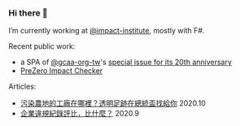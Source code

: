 ### Hi there 🌱

I’m currently working at [@impact-institute](https://github.com/impact-institute), mostly with F#.

Recent public work: 
- a SPA of [@gcaa-org-tw](https://github.com/gcaa-org-tw)'s [special issue for its 20th anniversary](https://gcaa-org-tw.github.io/gcaa-issue-20th-anniversary/)
- [PreZero Impact Checker](https://impactchecker.nl/)

Articles: 

- [污染農地的工廠在哪裡？透明足跡在總統盃找給你](https://thaubing.gcaa.org.tw/blog/post/274) 2020.10
- [企業違規紀錄評比，比什麼？](https://thaubing.gcaa.org.tw/blog/post/268) 2020.9

<!--
**chengh42/chengh42** is a ✨ _special_ ✨ repository because its `README.md` (this file) appears on your GitHub profile.

Here are some ideas to get you started:

- 🌱 I’m currently learning ...
- 👯 I’m looking to collaborate on ...
- 🤔 I’m looking for help with ...
- 💬 Ask me about ...
- 📫 How to reach me: ...
- 😄 Pronouns: ...
- ⚡ Fun fact: ...
-->
